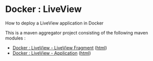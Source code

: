 # Docker : LiveView

How to deploy a LiveView application in Docker

This is a maven aggregator project consisting of the following maven modules :

* [Docker : LiveView - LiveView Fragment](lv-1node-lv/src/site/markdown/index.md) ([html](https://plord12.github.io/samples/10.4.0-SNAPSHOT/docker/lv-1node/lv-1node-lv/))
* [Docker : LiveView - Application](lv-1node-app/src/site/markdown/index.md) ([html](https://plord12.github.io/samples/10.4.0-SNAPSHOT/docker/lv-1node/lv-1node-app/))
